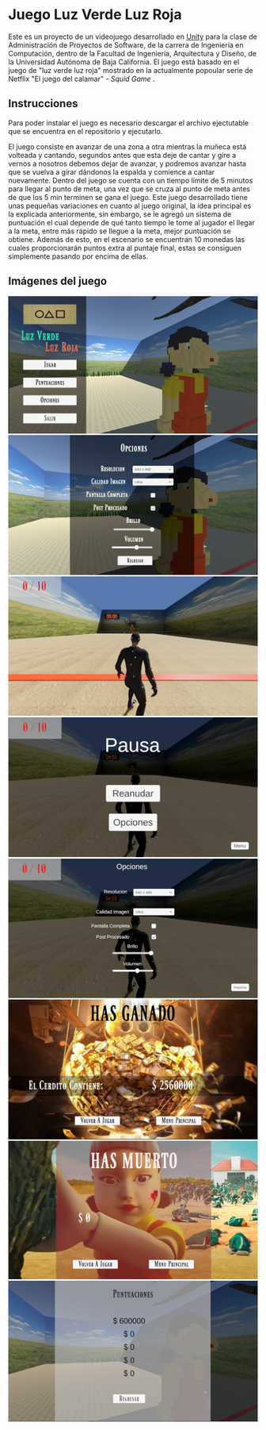 # Juego Luz Verde Luz Roja
Este es un proyecto de un videojuego desarrollado en [Unity](https://unity.com/es) para la clase de Administración de Proyectos de Software, de la carrera de Ingeniería en Computación, dentro de la Facultad de Ingeniería, Arquitectura y Diseño, de la Universidad Autónoma de Baja California.
El juego está basado en el juego de "luz verde luz roja" mostrado en la actualmente popoular serie de Netflix "El juego del calamar" - *Squid Game* .

## Instrucciones
Para poder instalar el juego es necesario descargar el archivo ejectutable que se encuentra en el repositorio y ejecutarlo.

El juego consiste en avanzar de una zona a otra mientras la muñeca está volteada y cantando, segundos antes que esta deje de cantar y gire a vernos a nosotros debemos dejar de avanzar, y podremos avanzar hasta que se vuelva a girar dándonos la espalda y comience a cantar nuevamente.
Dentro del juego se cuenta con un tiempo límite de 5 minutos para llegar al punto de meta, una vez que se cruza al punto de meta antes de que los 5 min terminen se gana el juego.
Este juego desarrollado tiene unas pequeñas variaciones en cuanto al juego original, la idea principal es la explicada anteriormente, sin embargo, se le agregó un sistema de puntuación el cual depende de qué tanto tiempo le tome al jugador el llegar a la meta, entre más rápido se llegue a la meta, mejor puntuación se obtiene.
Además de esto, en el escenario se encuentran 10 monedas las cuales proporcionarán puntos extra al puntaje final, estas se consiguen simplemente pasando por encima de ellas.


## Imágenes del juego

![1er SS](img_juego/menu_inicio.png)
![2do SS](img_juego/opciones.png)
![3er SS](img_juego/jugando.png)
![4to SS](img_juego/pausa.png)
![5to SS](img_juego/jugando_opciones.png)
![6to SS](img_juego/ganaste.png)
![7mo SS](img_juego/perdiste.png)
![8vo SS](img_juego/puntuaciones.png)
